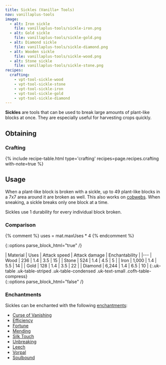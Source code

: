 ```yaml
---
title: Sickles (Vanilla+ Tools)
nav: vanillaplus-tools
image:
  - alt: Iron sickle
    file: vanillaplus-tools/sickle-iron.png
  - alt: Gold sickle
    file: vanillaplus-tools/sickle-gold.png
  - alt: Diamond sickle
    file: vanillaplus-tools/sickle-diamond.png
  - alt: Wooden sickle
    file: vanillaplus-tools/sickle-wood.png
  - alt: Stone sickle
    file: vanillaplus-tools/sickle-stone.png
recipes:
  crafting:
    - vpt-tool-sickle-wood
    - vpt-tool-sickle-stone
    - vpt-tool-sickle-iron
    - vpt-tool-sickle-gold
    - vpt-tool-sickle-diamond
---
```


**Sickles** are tools that can be used to break large amounts of plant-like
blocks at once. They are especially useful for harvesting crops quickly.


Obtaining
---------

### Crafting
{% include recipe-table.html type='crafting' recipes=page.recipes.crafting with-note=true %}


Usage
-----

When a plant-like block is broken with a sickle, up to 49 plant-like blocks in a
7x7 area around it are broken as well. This also works on
[cobwebs](https://minecraft.gamepedia.com/Cobweb). When sneaking, a sickle
breaks only one block at a time.

Sickles use 1 durability for every individual block broken.

### Comparison
{% comment %}
uses = mat.maxUses * 4
{% endcomment %}

{::options parse_block_html="true" /}
<div class="uk-overflow-container">
| Material | Uses | Attack speed | Attack damage | Enchantability |
|---
| Wood | 236 | 1.4 | 3.5 | 15 |
| Stone | 524 | 1.4 | 4.5 | 5 |
| Iron | 1,000 | 1.4 | 5.5 | 14 |
| Gold | 128 | 1.4 | 3.5 | 22 |
| Diamond | 6,244 | 1.4 | 6.5 | 10 |
{:.uk-table .uk-table-striped .uk-table-condensed .uk-text-small .cofh-table-compress}
</div>
{::options parse_block_html="false" /}

### Enchantments
Sickles can be enchanted with the following
[enchantments](https://minecraft.gamepedia.com/Enchanting):

* [Curse of Vanishing](https://minecraft.gamepedia.com/Enchanting#Curse_of_Vanishing)
* [Efficiency](https://minecraft.gamepedia.com/Enchanting#Efficiency)
* [Fortune](https://minecraft.gamepedia.com/Enchanting#Fortune)
* [Mending](https://minecraft.gamepedia.com/Enchanting#Mending)
* [Silk Touch](https://minecraft.gamepedia.com/Enchanting#Silk_Touch)
* [Unbreaking](https://minecraft.gamepedia.com/Enchanting#Unbreaking)
* [Leech](/docs/cofh-core/leech/)
* [Vorpal](/docs/cofh-core/vorpal/)
* [Soulbound](/docs/cofh-core/soulbound/)
